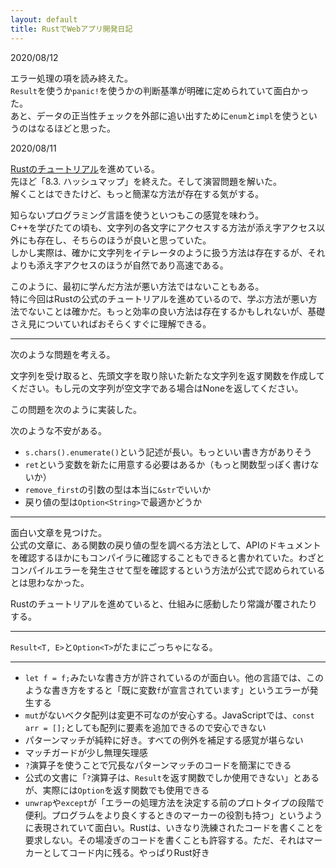```yaml
---
layout: default
title: RustでWebアプリ開発日記
---
```

2020/08/12

エラー処理の項を読み終えた。  
`Result`を使うか`panic!`を使うかの判断基準が明確に定められていて面白かった。  
あと、データの正当性チェックを外部に追い出すために`enum`と`impl`を使うというのはなるほどと思った。


2020/08/11

[Rustのチュートリアル](https://doc.rust-jp.rs/book/second-edition/)を進めている。  
先ほど「8.3. ハッシュマップ」を終えた。そして演習問題を解いた。  
解くことはできたけど、もっと簡潔な方法が存在する気がする。  

知らないプログラミング言語を使うといつもこの感覚を味わう。  
C++を学びたての頃も、文字列の各文字にアクセスする方法が添え字アクセス以外にも存在し、そちらのほうが良いと思っていた。  
しかし実際は、確かに文字列をイテレータのように扱う方法は存在するが、それよりも添え字アクセスのほうが自然であり高速である。  

このように、最初に学んだ方法が悪い方法ではないこともある。  
特に今回はRustの公式のチュートリアルを進めているので、学ぶ方法が悪い方法でないことは確かだ。もっと効率の良い方法は存在するかもしれないが、基礎さえ見についていればおそらくすぐに理解できる。

<hr>

次のような問題を考える。  

文字列を受け取ると、先頭文字を取り除いた新たな文字列を返す関数を作成してください。もし元の文字列が空文字である場合はNoneを返してください。

この問題を次のように実装した。

<script src="https://ideone.com/e.js/j6mxyL" type="text/javascript" ></script>

次のような不安がある。

* `s.chars().enumerate()`という記述が長い。もっといい書き方がありそう
* `ret`という変数を新たに用意する必要はあるか（もっと関数型っぽく書けないか）
* `remove_first`の引数の型は本当に`&str`でいいか
* 戻り値の型は`Option<String>`で最適かどうか

<hr>

面白い文章を見つけた。  
公式の文章に、ある関数の戻り値の型を調べる方法として、APIのドキュメントを確認するほかにもコンパイラに確認することもできると書かれていた。わざとコンパイルエラーを発生させて型を確認するという方法が公式で認められているとは思わなかった。  

Rustのチュートリアルを進めていると、仕組みに感動したり常識が覆されたりする。  

<hr>

`Result<T, E>`と`Option<T>`がたまにごっちゃになる。

<hr>

* `let f = f;`みたいな書き方が許されているのが面白い。他の言語では、このような書き方をすると「既に変数`f`が宣言されています」というエラーが発生する
* `mut`がないベクタ配列は変更不可なのが安心する。JavaScriptでは、`const arr = [];`としても配列に要素を追加できるので安心できない
* パターンマッチが純粋に好き。すべての例外を補足する感覚が堪らない
* マッチガードが少し無理矢理感
* `?`演算子を使うことで冗長なパターンマッチのコードを簡潔にできる
* 公式の文書に「`?`演算子は、`Result`を返す関数でしか使用できない」とあるが、実際には`Option`を返す関数でも使用できる
* `unwrap`や`except`が「エラーの処理方法を決定する前のプロトタイプの段階で便利。プログラムをより良くするときのマーカーの役割も持つ」というように表現されていて面白い。Rustは、いきなり洗練されたコードを書くことを要求しない。その場凌ぎのコードを書くことも許容する。ただ、それはマーカーとしてコード内に残る。やっぱりRust好き